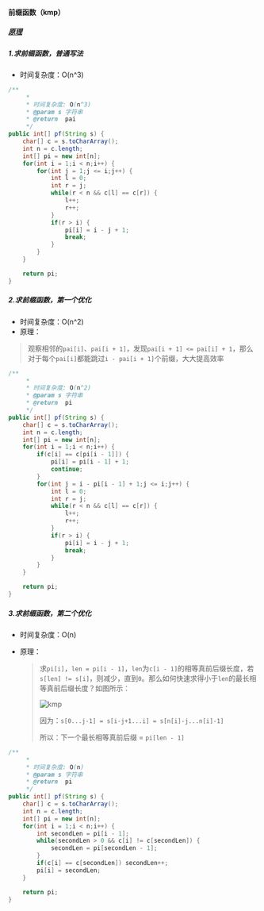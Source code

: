 #### 前缀函数（kmp）

##### [原理](https://oi-wiki.org/string/kmp/#__tabbed_3_3)

##### 1.求前缀函数，普通写法
   - 时间复杂度：O(n^3)

```java
/**
     *
     * 时间复杂度: O(n^3)
     * @param s 字符串
     * @return  pai
     */
public int[] pf(String s) {
    char[] c = s.toCharArray();
    int n = c.length;
    int[] pi = new int[n];
    for(int i = 1;i < n;i++) {
        for(int j = 1;j <= i;j++) {
            int l = 0;
            int r = j;
            while(r < n && c[l] == c[r]) {
                l++;
                r++;
            }
            if(r > i) {
                pi[i] = i - j + 1;
                break;
            }
        }
    }

    return pi;
}
```

##### 2.求前缀函数，第一个优化

   - 时间复杂度：O(n^2)
   - 原理：

   > 观察相邻的`pai[i]`、`pai[i + 1]`，发现`pai[i + 1] <= pai[i] + 1`，那么对于每个`pai[i]`都能跳过`i - pai[i + 1]`个前缀，大大提高效率

```java
/**
     *
     * 时间复杂度: O(n^2)
     * @param s 字符串
     * @return  pi
     */
public int[] pf(String s) {
    char[] c = s.toCharArray();
    int n = c.length;
    int[] pi = new int[n];
    for(int i = 1;i < n;i++) {
        if(c[i] == c[pi[i - 1]]) {
            pi[i] = pi[i - 1] + 1;
            continue;
        }
        for(int j = i - pi[i - 1] + 1;j <= i;j++) {
            int l = 0;
            int r = j;
            while(r < n && c[l] == c[r]) {
                l++;
                r++;
            }
            if(r > i) {
                pi[i] = i - j + 1;
                break;
            }
        }
    }

    return pi;
}
```

##### 3.求前缀函数，第二个优化

- 时间复杂度：O(n)

- 原理：

  > 求`pi[i]`，`len = pi[i - 1]`，`len`为`c[i - 1]`的相等真前后缀长度，若`s[len] != s[i]`，则减少，直到`0`。那么如何快速求得小于`len`的最长相等真前后缀长度？如图所示：
  >
  > 
  > ![kmp](https://github.com/user-attachments/assets/d114d604-c78f-4e12-9b7c-a44852d7e2ad)
  >
  > 因为：`s[0...j-1] = s[i-j+1...i] = s[n[i]-j...n[i]-1]`
  >
  > 所以：下一个最长相等真前后缀 = `pi[len - 1]`

```java
/**
     *
     * 时间复杂度: O(n)
     * @param s 字符串
     * @return  pi
     */
public int[] pf(String s) {
    char[] c = s.toCharArray();
    int n = c.length;
    int[] pi = new int[n];
    for(int i = 1;i < n;i++) {
        int secondLen = pi[i - 1];
        while(secondLen > 0 && c[i] != c[secondLen]) {
            secondLen = pi[secondLen - 1];
        }
        if(c[i] == c[secondLen]) secondLen++;
        pi[i] = secondLen;
    }

    return pi;
}
```

